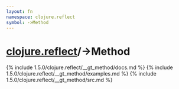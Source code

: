 ```yaml
---
layout: fn
namespace: clojure.reflect
symbol: ->Method
---
```


# [clojure.reflect](../)/->Method

{% include 1.5.0/clojure.reflect/__gt_method/docs.md %}
{% include 1.5.0/clojure.reflect/__gt_method/examples.md %}
{% include 1.5.0/clojure.reflect/__gt_method/src.md %}

